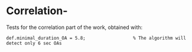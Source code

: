 # Correlation-

Tests for the correlation part of the work, obtained with: 

    def.minimal_duration_OA = 5.8;				    % The algorithm will detect only 6 sec OAs
